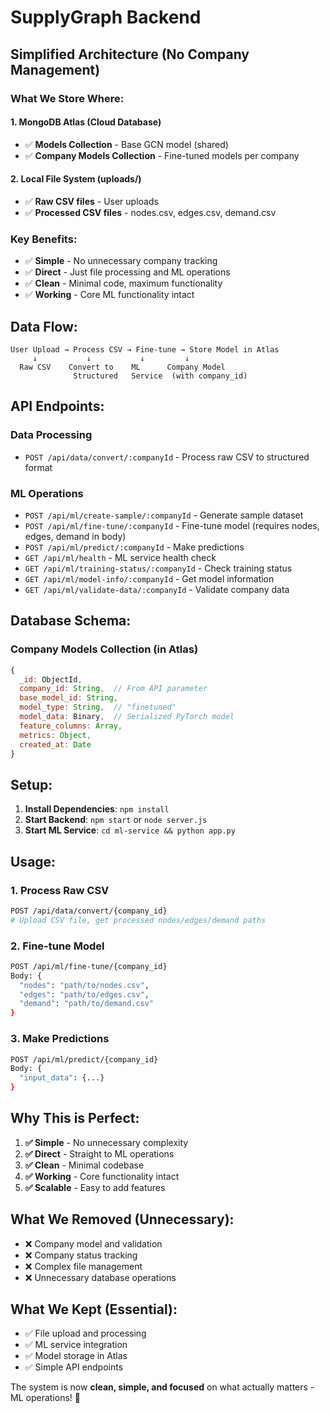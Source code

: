 # SupplyGraph Backend

## **Simplified Architecture (No Company Management)**

### **What We Store Where:**

#### **1. MongoDB Atlas (Cloud Database)**
- ✅ **Models Collection** - Base GCN model (shared)
- ✅ **Company Models Collection** - Fine-tuned models per company

#### **2. Local File System (uploads/)**
- ✅ **Raw CSV files** - User uploads
- ✅ **Processed CSV files** - nodes.csv, edges.csv, demand.csv

### **Key Benefits:**
- ✅ **Simple** - No unnecessary company tracking
- ✅ **Direct** - Just file processing and ML operations
- ✅ **Clean** - Minimal code, maximum functionality
- ✅ **Working** - Core ML functionality intact

## **Data Flow:**

```
User Upload → Process CSV → Fine-tune → Store Model in Atlas
     ↓           ↓           ↓         ↓
  Raw CSV    Convert to    ML      Company Model
              Structured   Service  (with company_id)
```

## **API Endpoints:**

### **Data Processing**
- `POST /api/data/convert/:companyId` - Process raw CSV to structured format

### **ML Operations**
- `POST /api/ml/create-sample/:companyId` - Generate sample dataset
- `POST /api/ml/fine-tune/:companyId` - Fine-tune model (requires nodes, edges, demand in body)
- `POST /api/ml/predict/:companyId` - Make predictions
- `GET /api/ml/health` - ML service health check
- `GET /api/ml/training-status/:companyId` - Check training status
- `GET /api/ml/model-info/:companyId` - Get model information
- `GET /api/ml/validate-data/:companyId` - Validate company data

## **Database Schema:**

### **Company Models Collection (in Atlas)**
```javascript
{
  _id: ObjectId,
  company_id: String,  // From API parameter
  base_model_id: String,
  model_type: String,  // "finetuned"
  model_data: Binary,  // Serialized PyTorch model
  feature_columns: Array,
  metrics: Object,
  created_at: Date
}
```

## **Setup:**

1. **Install Dependencies**: `npm install`
2. **Start Backend**: `npm start` or `node server.js`
3. **Start ML Service**: `cd ml-service && python app.py`

## **Usage:**

### **1. Process Raw CSV**
```bash
POST /api/data/convert/{company_id}
# Upload CSV file, get processed nodes/edges/demand paths
```

### **2. Fine-tune Model**
```bash
POST /api/ml/fine-tune/{company_id}
Body: {
  "nodes": "path/to/nodes.csv",
  "edges": "path/to/edges.csv", 
  "demand": "path/to/demand.csv"
}
```

### **3. Make Predictions**
```bash
POST /api/ml/predict/{company_id}
Body: {
  "input_data": {...}
}
```

## **Why This is Perfect:**

1. **✅ Simple** - No unnecessary complexity
2. **✅ Direct** - Straight to ML operations
3. **✅ Clean** - Minimal codebase
4. **✅ Working** - Core functionality intact
5. **✅ Scalable** - Easy to add features

## **What We Removed (Unnecessary):**

- ❌ Company model and validation
- ❌ Company status tracking
- ❌ Complex file management
- ❌ Unnecessary database operations

## **What We Kept (Essential):**

- ✅ File upload and processing
- ✅ ML service integration
- ✅ Model storage in Atlas
- ✅ Simple API endpoints

The system is now **clean, simple, and focused** on what actually matters - ML operations! 🎯
